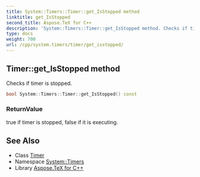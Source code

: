 ```yaml
---
title: System::Timers::Timer::get_IsStopped method
linktitle: get_IsStopped
second_title: Aspose.TeX for C++
description: 'System::Timers::Timer::get_IsStopped method. Checks if timer is stopped in C++.'
type: docs
weight: 700
url: /cpp/system.timers/timer/get_isstopped/
---
```

## Timer::get_IsStopped method


Checks if timer is stopped.

```cpp
bool System::Timers::Timer::get_IsStopped() const
```


### ReturnValue

true if timer is stopped, false if it is executing.

## See Also

* Class [Timer](../)
* Namespace [System::Timers](../../)
* Library [Aspose.TeX for C++](../../../)
